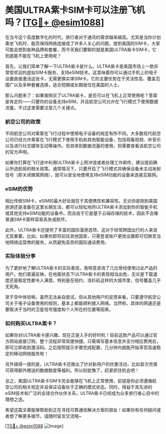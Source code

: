 # 美国ULTRA紫卡SIM卡可以注册飞机吗？[[TG💪+ @esim1088](https://t.me/s/esim1088)]

在当今这个高度数字化的时代，旅行者对于通讯的需求越来越高。尤其是当你计划乘坐飞机时，能否保持网络连接成了许多人关心的问题。提到美国的SIM卡，大家可能会想到各种品牌和套餐，而今天我们要聊的就是美国ULTRA紫卡SIM卡，它到底能不能在飞机上使用呢？

首先，让我们简单了解一下ULTRA紫卡是什么。ULTRA紫卡是美国市场上一款非常受欢迎的虚拟SIM卡服务，支持eSIM技术。这意味着你可以通过手机上的电子设置直接激活这张卡，无需更换实体SIM卡。它的主要优势在于灵活性高、覆盖范围广以及多种套餐选择，适合短期或长期居住在美国的人士。

那么问题来了：如果我购买了ULTRA紫卡，是否可以在飞机上正常使用呢？答案是肯定的——只要你的设备支持eSIM，并且航空公司允许在飞行模式下使用数据流量。不过这里需要注意几个关键点。

### 航空公司的政策

不同航空公司对乘客在飞行过程中使用电子设备的规定有所不同。大多数现代航空公司已经允许乘客在飞行模式下使用手机和其他智能设备，包括观看视频、听音乐以及进行社交媒体互动等操作。但具体到数据流量的使用，则需要查看该航空公司的官方声明。

如果你打算在飞行途中利用ULTRA紫卡上网冲浪或者处理工作邮件，建议提前确认所选航班的相关政策。通常情况下，只要开启了飞行模式并确保设备未主动发射信号（即关闭蜂窝网络），就可以安全地使用支持eSIM功能的设备来连接互联网。

### eSIM的优势

相比传统SIM卡，eSIM的最大好处就在于其便携性和兼容性。无论你是刚到美国旅游还是准备在这里长期生活，都可以轻松地将ULTRA紫卡添加到你的智能手机或其他支持eSIM功能的设备中。而且由于它是基于云端存储的技术，因此不会像普通SIM卡那样容易丢失或损坏。

此外，ULTRA紫卡还提供了丰富的国际漫游选项，这对于经常跨国出行的人来说尤其重要。比如，如果你即将前往其他国家，只需登录账户更改设置即可切换至当地网络运营商的服务，从而避免高昂的国际通话费用。

### 实际体验分享

为了更好地了解ULTRA紫卡的实际表现，我特意咨询了几位曾经使用过此产品的用户。他们普遍反映，在地面状态下ULTRA紫卡的表现相当出色，无论是下载速度还是稳定性都令人满意。特别是在纽约、洛杉矶这样的大城市里，信号覆盖几乎无死角。

至于空中体验嘛，虽然无法亲自尝试，但从其他用户的反馈来看，只要遵守航空公司关于电子设备使用的规则，基本上都能顺利接入网络。当然啦，具体的网速还是要取决于当时的卫星信号强度和个人所在的位置等因素。

### 如何购买ULTRA紫卡？

如果你对ULTRA紫卡感兴趣，现在正是入手的好时机！目前这款产品可以通过官方网站直接订购，整个流程非常简便快捷。只需填写基本信息并支付相应费用后，即可立即收到激活码。之后按照提示步骤完成配置，几分钟内就能开始享受高速稳定的移动网络服务啦！

另外值得一提的是，ULTRA紫卡还推出了针对新用户的优惠活动，比如首次充值可获得额外赠送的数据额度等福利。所以别犹豫了，赶紧抓住机会吧！

总之，美国ULTRA紫卡SIM卡完全能够在飞机上正常使用，前提是你必须遵循航空公司的相关规定并且保证设备处于正确的模式状态。同时，得益于其先进的eSIM技术和广泛的全球合作伙伴关系，ULTRA紫卡已经成为众多旅行者心目中的理想之选。

希望这篇文章能够帮助到正在寻找可靠通信解决方案的朋友！如果你有任何疑问或者想了解更多细节，请随时留言交流哦~

[[TG💪+ @esim1088](https://t.me/s/esim1088) ![Image](https://i.postimg.cc/4NQfJmqS/Snipaste-2025-05-13-00-14-12.png)]